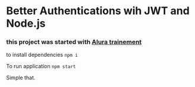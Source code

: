 # Better Authentications wih JWT and Node.js

### this project was started with [Alura trainement](https://cursos.alura.com.br/course/node-jwt-autenticacao-tokens)

to install dependencies
` npm i ` 

To run application
`npm start`

Simple that.
